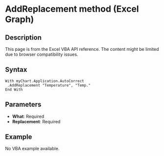 # AddReplacement method (Excel Graph)

## Description
This page is from the Excel VBA API reference. The content might be limited due to browser compatibility issues.

## Syntax
```vba
With myChart.Application.AutoCorrect 
 .AddReplacement "Temperature", "Temp." 
End With
```

## Parameters
- **What**: Required
- **Replacement**: Required

## Example
No VBA example available.
